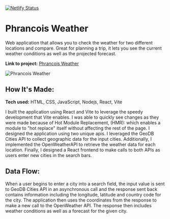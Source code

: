 [![Netlify Status](https://api.netlify.com/api/v1/badges/f25e1cd6-3e4e-4641-85bf-c81f7962772f/deploy-status)](https://app.netlify.com/sites/phrancoisweather/deploys)

# Phrancois Weather

Web application that allows you to check the weather for two different locations and compare. Great for planning a trip, it lets you see the current weather conditions as well as the projected forecast.

**Link to project:** [Phrancois Weather](https://phrancoisweather.netlify.app/)

![Phrancois Weather](https://ronthetech.github.io/image-repo/projects/phrancois-weather/phrancois-weather.png)

## How It's Made:

**Tech used:** HTML, CSS, JavaScript, Nodejs, React, Vite

I built the application using React and Vite to leverage the speedy development that Vite enables. I was able to quickly see changes as they were made because of Hot Module Replacement, (HMR): which enables a module to "hot replace" itself without affecting the rest of the page.
I designed the application using two unique apis. I leveraged the GeoDB Cities API to collect geographic data for the input cities. Additionally, I implemented the OpenWeatherAPI to retrieve the weather data for each location. Finally, I designed a React frontend to make calls to both APIs as users enter new cities in the search bars.

## Data Flow:

When a user begins to enter a city into a search field, the input value is sent to GeoDB Cities API in an asynchronous call and the response sent back contains information including the longitude, latitude and country code for the city. The application then uses the coordinates from the response to make a new call to the OpenWeather API. The response then includes weather conditions as well as a forecast for the given city.

<!-- ## Optimizations
*(optional)*

You don't have to include this section but interviewers *love* that you can not only deliver a final product that looks great but also functions efficiently. Did you write something then refactor it later and the result was 5x faster than the original implementation? Did you cache your assets? Things that you write in this section are **GREAT** to bring up in interviews and you can use this section as reference when studying for technical interviews! -->
